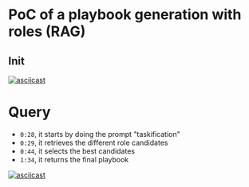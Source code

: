 # PoC of a playbook generation with roles (RAG)

## Init

[![asciicast](https://asciinema.org/a/717405.svg)](https://asciinema.org/a/717405)

# Query

- `0:28`, it starts by doing the prompt "taskification"
- `0:29`, it retrieves the different role candidates
- `0:44`, it selects the best candidates
- `1:34`, it returns the final playbook

[![asciicast](https://asciinema.org/a/717406.svg)](https://asciinema.org/a/717406)


